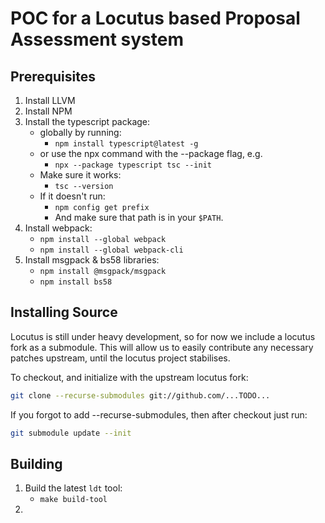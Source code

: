 # POC for a Locutus based Proposal Assessment system

## Prerequisites

1. Install LLVM
2. Install NPM
3. Install the typescript package:
   * globally by running:
     * `npm install typescript@latest -g`
   * or use the npx command with the --package flag, e.g.
     * `npx --package typescript tsc --init`
   * Make sure it works:
     * `tsc --version`
   * If it doesn't run:
     * `npm config get prefix`
     * And make sure that path is in your `$PATH`.
4. Install webpack:
   * `npm install --global webpack`
   * `npm install --global webpack-cli`
5. Install msgpack & bs58 libraries:
   * `npm install @msgpack/msgpack`
   * `npm install bs58`

## Installing Source

Locutus is still under heavy development, so for now we include a locutus fork
as a submodule. This will allow us to easily contribute any necessary patches
upstream, until the locutus project stabilises.

To checkout, and initialize with the upstream locutus fork:

```sh
git clone --recurse-submodules git://github.com/...TODO...
```

If you forgot to add --recurse-submodules, then after checkout just run:

```sh
git submodule update --init
```

## Building

1. Build the latest `ldt` tool:
   * `make build-tool`
2.
